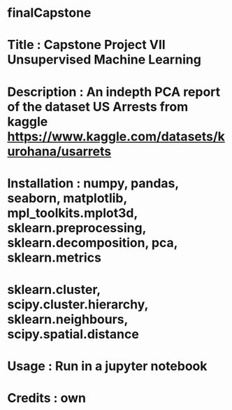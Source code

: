 # finalCapstone

# Title : Capstone Project VII Unsupervised Machine Learning

# Description : An indepth PCA report of the dataset US Arrests from kaggle https://www.kaggle.com/datasets/kurohana/usarrets

# Installation : numpy, pandas, seaborn, matplotlib, mpl_toolkits.mplot3d, sklearn.preprocessing, sklearn.decomposition, pca, sklearn.metrics
#                sklearn.cluster, scipy.cluster.hierarchy, sklearn.neighbours, scipy.spatial.distance

# Usage : Run in a jupyter notebook

# Credits : own
